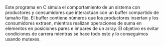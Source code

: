 Este programa en C simula el comportamiento de un sistema con productores y consumidores que interactúan con un buffer compartido de tamaño fijo. El buffer contiene números que los productores insertan y los consumidores extraen, mientras realizan operaciones de suma en elementos en posiciones pares e impares de un array. El objetivo es evitar condiciones de carrera  mientras se hace todo esto y lo conseguimos usando mutexes.
